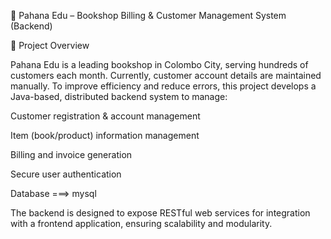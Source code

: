 📘 Pahana Edu – Bookshop Billing & Customer Management System (Backend)

📌 Project Overview

Pahana Edu is a leading bookshop in Colombo City, serving hundreds of customers each month. Currently, customer account details are maintained manually. To improve efficiency and reduce errors, this project develops a Java-based, distributed backend system to manage:

Customer registration & account management

Item (book/product) information management

Billing and invoice generation

Secure user authentication

Database ===> mysql

The backend is designed to expose RESTful web services for integration with a frontend application, ensuring scalability and modularity.
